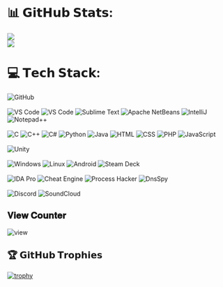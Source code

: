 # 📊 𝗚𝗶𝘁𝗛𝘂𝗯 𝗦𝘁𝗮𝘁𝘀:
![](https://github-readme-streak-stats.herokuapp.com/?user=zenjahid&theme=dark&hide_border=false)<br/>
![](https://github-readme-stats.vercel.app/api/top-langs/?username=zenjahid&theme=dark&hide_border=false&include_all_commits=false&count_private=false&layout=compact)<br/>

# 💻 𝗧𝗲𝗰𝗵 𝗦𝘁𝗮𝗰𝗸:

![GitHub](https://img.shields.io/badge/-GitHub-181717?style=flat-square&logo=github)
<br><br>
![VS Code](https://img.shields.io/badge/-Visual%20Studio%202022-5C2D91?style=flat-square&logo=visualstudio)
![VS Code](https://img.shields.io/badge/-VS%20Code-007ACC?style=flat-square&logo=visual-studio-code)
![Sublime Text](https://img.shields.io/badge/-Sublime%20Text-black?style=flat-square&logo=sublime-text)
![Apache NetBeans](https://img.shields.io/badge/-Apache%20NetBeans-black?style=flat-square&logo=apache-netbeans)
![IntelliJ](https://img.shields.io/badge/-IntelliJ%20IDEA-black?style=flat-square&logo=jetbrains)
![Notepad++](https://img.shields.io/badge/-Notepad++-90E59A?style=flat-square&logo=notepad%2B%2B&logoColor=white)
<br><br>
![C](https://shields.io/badge/-C-00599C?style=flat-square&logo=c)
![C++](https://img.shields.io/badge/-C++-00599C?style=flat-square&logo=cplusplus)
![C#](https://img.shields.io/badge/-C%23-512BD4?style=flat-square&logo=csharp)
![Python](https://img.shields.io/badge/-Python-black?style=flat-square&logo=python)
![Java](https://img.shields.io/badge/-Java-007396?style=flat-square&logo=java)
![HTML](https://img.shields.io/badge/-HTML5-E34F26?style=flat-square&logo=html5)
![CSS](https://img.shields.io/badge/-CSS3-1572B6?style=flat-square&logo=css3)
![PHP](https://shields.io/badge/-PHP-00599C?style=flat-square&logo=php)
![JavaScript](https://img.shields.io/badge/-JavaScript-F7DF1E?style=flat-square&logo=javascript&logoColor=black)
<br><br>
![Unity](https://img.shields.io/badge/-Unity-000000?style=flat-square&logo=unity&logoColor=white)
<br><br>
![Windows](https://img.shields.io/badge/-Windows-0078D6?style=flat-square&logo=windows&logoColor=white)
![Linux](https://img.shields.io/badge/-Linux-FCC624?style=flat-square&logo=linux&logoColor=black)
![Android](https://img.shields.io/badge/-Android-3DDC84?style=flat-square&logo=android&logoColor=white)
![Steam Deck](https://img.shields.io/badge/-Steam_Deck-000000?style=flat-square&logo=steamdeck&logoColor=white)
<br><br>
![IDA Pro](https://img.shields.io/badge/-IDA_Pro-000000?style=flat-square)
![Cheat Engine](https://img.shields.io/badge/-Cheat_Engine-FF5733?style=flat-square)
![Process Hacker](https://img.shields.io/badge/-Process_Hacker-4285F4?style=flat-square)
![DnsSpy](https://img.shields.io/badge/-DnsSpy-0078D4?style=flat-square)
<br><br>
![Discord](https://img.shields.io/badge/-Discord-7289DA?style=flat-square&logo=discord&logoColor=white)
![SoundCloud](https://img.shields.io/badge/-SoundCloud-FF3300?style=flat-square&logo=soundcloud&logoColor=white)

## 𝐕𝐢𝐞𝐰 𝐂𝐨𝐮𝐧𝐭𝐞𝐫
![view](https://komarev.com/ghpvc/?username=zenjahid&color=blue)

## 🏆 𝗚𝗶𝘁𝗛𝘂𝗯 𝗧𝗿𝗼𝗽𝗵𝗶𝗲𝘀

[![trophy](https://github-profile-trophy.vercel.app/?username=zenjahid&theme=nord&column=7)](https://github.com/ryo-ma/github-profile-trophy)

